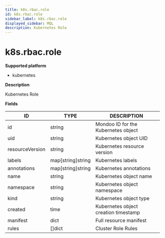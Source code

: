 ```yaml
---
title: k8s.rbac.role
id: k8s.rbac.role
sidebar_label: k8s.rbac.role
displayed_sidebar: MQL
description: Kubernetes Role
---
```


# k8s.rbac.role

**Supported platform**

- kubernetes

**Description**

Kubernetes Role

**Fields**

| ID              | TYPE              | DESCRIPTION                          |
| --------------- | ----------------- | ------------------------------------ |
| id              | string            | Mondoo ID for the Kubernetes object  |
| uid             | string            | Kubernetes object UID                |
| resourceVersion | string            | Kubernetes resource version          |
| labels          | map[string]string | Kubernetes labels                    |
| annotations     | map[string]string | Kubernetes annotations               |
| name            | string            | Kubernetes object name               |
| namespace       | string            | Kubernetes object namespace          |
| kind            | string            | Kubernetes object type               |
| created         | time              | Kubernetes object creation timestamp |
| manifest        | dict              | Full resource manifest               |
| rules           | &#91;&#93;dict    | Cluster Role Rules                   |
